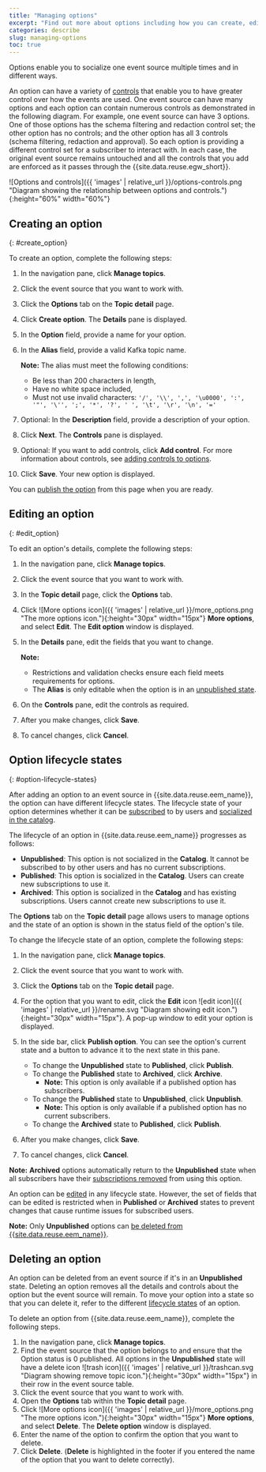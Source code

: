 ```yaml
---
title: "Managing options"
excerpt: "Find out more about options including how you can create, edit and delete options."
categories: describe
slug: managing-options
toc: true
---
```


Options enable you to socialize one event source multiple times and in different ways. 

An option can have a variety of [controls](../../describe/option-controls/) that enable you to have greater control over how the events are used. One event source can have many options and each option can contain numerous controls as demonstrated in the following diagram. For example, one event source can have 3 options. One of those options has the schema filtering and redaction control set; the other option has no controls; and the other option has all 3 controls (schema filtering, redaction and approval). So each option is providing a different control set for a subscriber to interact with. In each case, the original event source remains untouched and all the controls that you add are enforced as it passes through the {{site.data.reuse.egw_short}}. 

![Options and controls]({{ 'images' | relative_url }}/options-controls.png "Diagram showing the relationship between options and controls."){:height="60%" width="60%"}


## Creating an option
{: #create_option}

To create an option, complete the following steps: 

1. In the navigation pane, click **Manage topics**.
1. Click the event source that you want to work with. 
1. Click the **Options** tab on the **Topic detail** page. 
1. Click **Create option**. The **Details** pane is displayed.
1. In the **Option** field, provide a name for your option.
1. In the **Alias** field, provide a valid Kafka topic name.  

   **Note:** The alias must meet the following conditions:
      - Be less than 200 characters in length, 
      - Have no white space included,
      - Must not use invalid characters: `'/', '\\', ',', '\u0000', ':', '"', '\'', ';', '*', '?', ' ', '\t', '\r', '\n', '='`
1. Optional: In the **Description** field, provide a description of your option.
1. Click **Next**. The **Controls** pane is displayed.
1. Optional: If you want to add controls, click **Add control**. For more information about controls, see [adding controls to options](../option-controls).
1. Click **Save**. Your new option is displayed.  

You can [publish the option](../publishing-options) from this page when you are ready.


## Editing an option
{: #edit_option}

To edit an option's details, complete the following steps:

1. In the navigation pane, click **Manage topics**.
1. Click the event source that you want to work with. 
1. In the **Topic detail** page, click the **Options** tab.
1. Click ![More options icon]({{ 'images' | relative_url }}/more_options.png "The more options icon."){:height="30px" width="15px"} **More options**, and select **Edit**. The **Edit option** window is displayed. 
1. In the **Details** pane, edit the fields that you want to change. 

    **Note:** 
    - Restrictions and validation checks ensure each field meets requirements for options.
    - The **Alias** is only editable when the option is in an [unpublished state](#option-lifecycle-states).
1. On the **Controls** pane, edit the controls as required.
1. After you make changes, click **Save**.
1. To cancel changes, click **Cancel**.

## Option lifecycle states
{: #option-lifecycle-states}

After adding an option to an event source in {{site.data.reuse.eem_name}}, the option can have different lifecycle states. The lifecycle state of your option determines whether it can be [subscribed](../../subscribe/subscribing-to-event-endpoints) to by users and [socialized in the catalog](../../subscribe/discovering-event-endpoints).

The lifecycle of an option in {{site.data.reuse.eem_name}} progresses as follows:

- **Unpublished**: This option is not socialized in the **Catalog**. It cannot be subscribed to by other users and has no current subscriptions.
- **Published**: This option is socialized in the **Catalog**. Users can create new subscriptions to use it.
- **Archived**: This option is socialized in the **Catalog** and has existing subscriptions. Users cannot create new subscriptions to use it.

The **Options** tab on the **Topic detail** page allows users to manage options and the state of an option is shown in the status field of the option's tile. 

To change the lifecycle state of an option, complete the following steps:

1. In the navigation pane, click **Manage topics**.
1. Click the event source that you want to work with. 
1. Click the **Options** tab on the **Topic detail** page.
1. For the option that you want to edit, click the **Edit** icon ![edit icon]({{ 'images' | relative_url }}/rename.svg "Diagram showing edit icon."){:height="30px" width="15px"}. A pop-up window to edit your option is displayed.
1. In the side bar, click **Publish option**. You can see the option's current state and a button to advance it to the next state in this pane.

    - To change the **Unpublished** state to **Published**, click **Publish**.
    - To change the **Published** state to **Archived**, click **Archive**.
      - **Note:** This option is only available if a published option has subscribers.
    - To change the **Published** state to **Unpublished**, click **Unpublish**.
      - **Note:** This option is only available if a published option has no current subscribers.
    - To change the **Archived** state to **Published**, click **Publish**.
1. After you make changes, click **Save**.
1. To cancel changes, click **Cancel**.

**Note:** **Archived** options automatically return to the **Unpublished** state when all subscribers have their [subscriptions removed](../managing-user-access-to-topics#removing-subscriptions) from using this option.

An option can be [edited](#edit_option) in any lifecycle state. However, the set of fields that can be edited is restricted when in **Published** or **Archived** states to prevent changes that cause runtime issues for subscribed users.

**Note:** Only **Unpublished** options can [be deleted from {{site.data.reuse.eem_name}}](#deleting-an-option).


## Deleting an option

An option can be deleted from an event source if it's in an **Unpublished** state. Deleting an option removes all the details and controls about the option but the event source will remain. To move your option into a state so that you can delete it, refer to the different [lifecycle states](#option-lifecycle-states) of an option.

To delete an option from {{site.data.reuse.eem_name}}, complete the following steps. 

1. In the navigation pane, click **Manage topics**.
1. Find the event source that the option belongs to and ensure that the Option status is 0 published. All options in the **Unpublished** state will have a delete icon ![trash icon]({{ 'images' | relative_url }}/trashcan.svg "Diagram showing remove topic icon."){:height="30px" width="15px"} in their row in the event source table.
1. Click the event source that you want to work with. 
1. Open the **Options** tab within the **Topic detail** page. 
1. Click ![More options icon]({{ 'images' | relative_url }}/more_options.png "The more options icon."){:height="30px" width="15px"} **More options**, and select **Delete**. The **Delete option** window is displayed. 
1. Enter the name of the option to confirm the option that you want to delete. 
1. Click **Delete**. (**Delete** is highlighted in the footer if you entered the name of the option that you want to delete correctly).